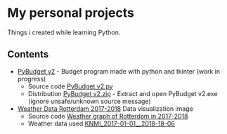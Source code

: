 # My personal projects

Things i created while learning Python.


## Contents

* [PyBudget v2](PyBudget) - Budget program made with python and tkinter (work in progress)
  - Source code [PyBudget v2.py](PyBudget/PyBudget%20v2.py)
  - Distribution [PyBudget v2.zip](PyBudget/PyBudget%20v2.zip) - Extract and open PyBudget v2.exe (ignore unsafe/unknown source message)
* [Weather Data Rotterdam 2017-2018](Data%20visualization/rotterdam_weer_2017-2018.png) Data visualization image
  - Source code [Weather graph of Rotterdam in 2017-2018](Data%20visualization/rotterdam_weerdata.py)
  - Weather data used [KNMI_2017-01-01__2018-18-06](Data%20visualization/KNMI_2017-01-01__2018-18-06.csv)